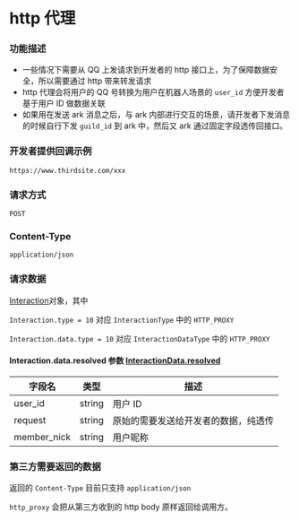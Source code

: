 # http 代理

### 功能描述

- 一些情况下需要从 QQ 上发请求到开发者的 http 接口上，为了保障数据安全，所以需要通过 http 带来转发请求
- http 代理会将用户的 QQ 号转换为用户在机器人场景的 `user_id` 方便开发者基于用户 ID 做数据关联
- 如果用在发送 ark 消息之后，与 ark 内部进行交互的场景，请开发者下发消息的时候自行下发 `guild_id` 到 ark 中，然后又 ark 通过固定字段透传回接口。

### 开发者提供回调示例

`https://www.thirdsite.com/xxx`

### 请求方式

`POST`

### Content-Type

`application/json`

### 请求数据

[Interaction](./model.md#Interaction)对象，其中

`Interaction.type = 10` 对应 `InteractionType` 中的 `HTTP_PROXY`

`Interaction.data.type = 10` 对应 `InteractionDataType` 中的 `HTTP_PROXY`

#### Interaction.data.resolved 参数 [InteractionData.resolved](./model.md#InteractionData)

| 字段名      | 类型   | 描述                                 |
| ----------- | ------ | ------------------------------------ |
| user_id     | string | 用户 ID                              |
| request     | string | 原始的需要发送给开发者的数据，纯透传 |
| member_nick | string | 用户昵称                             |

### 第三方需要返回的数据

返回的 `Content-Type` 目前只支持 `application/json`

`http_proxy` 会把从第三方收到的 http body 原样返回给调用方。
